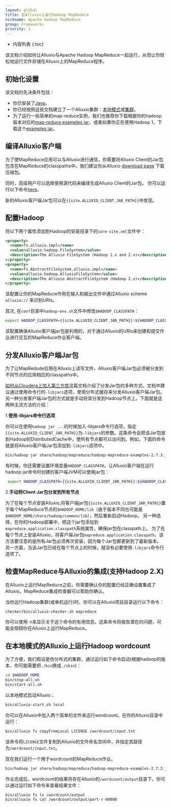 ```yaml
---
layout: global
title: 在Alluxio上运行Hadoop MapReduce
nickname: Apache Hadoop MapReduce
group: Frameworks
priority: 1
---
```


* 内容列表
{:toc}

该文档介绍如何让Alluxio与Apache Hadoop MapReduce一起运行，从而让你轻松地运行文件存储在Alluxio上的MapReduce程序。

## 初始化设置

该文档的先决条件包括：
- 你已安装了[Java](Java-Setup.html)。
- 你已经按照这些文档建立了一个Alluxio集群：[本地模式](Running-Alluxio-Locally.html)或[集群](Running-Alluxio-on-a-Cluster.html)。
- 为了运行一些简单的map-reduce实例，我们也推荐你下载根据你的hadoop版本对应的[map-reduce examples jar](http://mvnrepository.com/artifact/org.apache.hadoop/hadoop-mapreduce-examples/2.4.1)，或者如果你正在使用Hadoop 1，下载这个[examples jar](http://mvnrepository.com/artifact/org.apache.hadoop/hadoop-examples/1.2.1)。

## 编译Alluxio客户端

为了使MapReduce应用可以与Alluxio进行通信，你需要将Alluxio Client的Jar包包含在MapReduce的classpaths中。我们建议你从Alluxio [download page](http://www.alluxio.org/download) 下载压缩包。

同时，高级用户可以选择使用源代码来编译生成Alluxio Client的Jar包。
你可以运行以下命令[here](Building-Alluxio-Master-Branch.html#compute-framework-support)。

新的Alluxio客户端Jar包可以在`{{site.ALLUXIO_CLIENT_JAR_PATH}}`中发现。

## 配置Hadoop

将以下两个属性添加到Hadoop的安装目录下的`core-site.xml`文件中：

```xml
<property>
  <name>fs.alluxio.impl</name>
  <value>alluxio.hadoop.FileSystem</value>
  <description>The Alluxio FileSystem (Hadoop 1.x and 2.x)</description>
</property>
<property>
  <name>fs.AbstractFileSystem.alluxio.impl</name>
  <value>alluxio.hadoop.AlluxioFileSystem</value>
  <description>The Alluxio AbstractFileSystem (Hadoop 2.x)</description>
</property>
```

该配置让你的MapReduce作用在输入和输出文件中通过Alluxio scheme `alluxio://` 来识别URIs。

其次, 在`conf`目录中`hadoop-env.sh`文件中修改`$HADOOP_CLASSPATH`：

```bash
export HADOOP_CLASSPATH={{site.ALLUXIO_CLIENT_JAR_PATH}}:${HADOOP_CLASSPATH}
```

该配置确保Alluxio客户端jar包是利用的，对于通过Alluxio的URIs来创建和提交作业进行交互的MapReduce作业客户端。

## 分发Alluxio客户端Jar包

为了让MapRedude应用在Alluxio上读写文件，Alluxio客户端Jar包必须被分发到不同节点的应用相应的classpaths中。

[如何从Cloudera上加入第三方库](http://blog.cloudera.com/blog/2011/01/how-to-include-third-party-libraries-in-your-map-reduce-job/)这篇文档介绍了分发Jar包的多种方式。文档中建议通过使用命令行的`-libjars`选项，使用分布式缓存来分发Alluxio客户端Jar包。另一种分发客户端Jar包的方式就是手动将其分发到Hadoop节点上。下面就是这两种主流方法的介绍：

1.**使用-libjars命令行选项**

你可以在使用`hadoop jar ...`的时候加入-libjars命令行选项，指定`{{site.ALLUXIO_CLIENT_JAR_PATH}}`为`-libjars`的参数。这条命令会把该Jar包放到Hadoop的DistributedCache中，使所有节点都可以访问到。例如，下面的命令就是将Alluxio客户端Jar包添加到`-libjars`选项中。

```bash
bin/hadoop jar share/hadoop/mapreduce/hadoop-mapreduce-examples-2.7.3.jar wordcount -libjars {{site.ALLUXIO_CLIENT_JAR_PATH}} <INPUT FILES> <OUTPUT DIRECTORY>
```

有时候，你还需要设置环境变量`HADOOP_CLASSPATH`，让Alluxio客户端在运行hadoop jar命令时创建的客户端JVM可以使用jar包：

```bash
 export HADOOP_CLASSPATH={{site.ALLUXIO_CLIENT_JAR_PATH}}:${HADOOP_CLASSPATH}
```

2.**手动将Client Jar包分发到所有节点**

为了在每个节点安装Alluxio,将客户端jar包`{{site.ALLUXIO_CLIENT_JAR_PATH}}`置于每个MapReduce节点的`$HADOOP_HOME/lib`（由于版本不同也可能是`$HADOOP_HOME/share/hadoop/common/lib`），然后重新启动Hadoop。
另一种选择，在你的Hadoop部署中，把这个jar包添加到`mapreduce.application.classpath`系统属性，确保jar包在classpath上。
为了在每个节点上安装Alluxio，将客户端Jar包`mapreduce.application.classpath`，该方法要注意的是所有Jar包必须再次安装，因为每个Jar包都更新到了最新版本。另一方面，当该Jar包已经在每个节点上的时候，就没有必要使用`-libjars`命令行选项了。

## 检查MapReduce与Alluxio的集成(支持Hadoop 2.X)

在Alluxio上运行MapReduce之前，你需要确认你的配置已经正确设置集成了Alluxio。MapReduce集成检查器可以帮助你确认。

当你运行Hadoop集群(或单机运行)时，你可以在Alluxio项目目录运行以下命令：

```bash
checker/bin/alluxio-checker.sh mapreduce 
```

你可以使用`-h`来显示关于这个命令的有用信息。这条命令将报告潜在的问题，可能会阻碍你在Alluxio上运行MapReduce。

## 在本地模式的Alluxio上运行Hadoop wordcount

为了方便，我们假设是伪分布式的集群，通过运行如下命令启动(根据hadoop的版本，你可能需要把`./bin`换成`./sbin`)：

```bash
cd $HADOOP_HOME
bin/stop-all.sh
bin/start-all.sh
```

以本地模式启动Alluxio：

```bash
bin/alluxio-start.sh local
```

你可以在Alluxio中加入两个简单的文件来运行wordcount。在你的Alluxio目录中运行：

```bash
bin/alluxio fs copyFromLocal LICENSE /wordcount/input.txt
```

该命令将`LICENSE`文件复制到Alluxio的文件命名空间中，并指定其路径为`/wordcount/input.txt`。

现在我们运行一个用于wordcount的MapReduce作业。

```bash
bin/hadoop jar share/hadoop/mapreduce/hadoop-mapreduce-examples-2.7.3.jar wordcount -libjars {{site.ALLUXIO_CLIENT_JAR_PATH}} alluxio://localhost:19998/wordcount/input.txt alluxio://localhost:19998/wordcount/output
```

作业完成后，wordcount的结果将存在Alluxio的`/wordcount/output`目录下。你可以通过运行如下命令来查看结果文件：

```bash
bin/alluxio fs ls /wordcount/output
bin/alluxio fs cat /wordcount/output/part-r-00000
```
